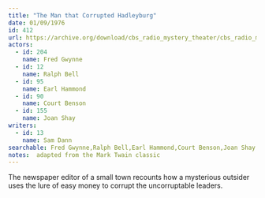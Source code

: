 ```yaml
---
title: "The Man that Corrupted Hadleyburg"
date: 01/09/1976
id: 412
url: https://archive.org/download/cbs_radio_mystery_theater/cbs_radio_mystery_theater-0401-0450.zip/cbs_radio_mystery_theater-0401-0450%2Fcbsrmt_0412_the_man_that_corrupted_hadleyburg.mp3
actors:  
  - id: 204
    name: Fred Gwynne  
  - id: 12
    name: Ralph Bell  
  - id: 95
    name: Earl Hammond  
  - id: 90
    name: Court Benson  
  - id: 155
    name: Joan Shay
writers:  
  - id: 13
    name: Sam Dann
searchable: Fred Gwynne,Ralph Bell,Earl Hammond,Court Benson,Joan Shay Sam Dann
notes:  adapted from the Mark Twain classic
---
```

The newspaper editor of a small town recounts how a mysterious outsider uses the lure of easy money to corrupt the uncorruptable leaders.